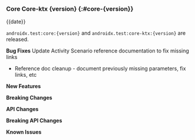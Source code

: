 ### Core Core-ktx {version} {:#core-{version}}

{{date}}

`androidx.test:core:{version}` and `androidx.test:core-ktx:{version}` are released.

**Bug Fixes**
Update Activity Scenario reference documentation to fix missing links

* Reference doc cleanup - document previously missing parameters, fix links, etc

**New Features**

**Breaking Changes**

**API Changes**

**Breaking API Changes**

**Known Issues**
